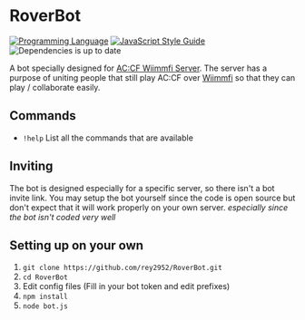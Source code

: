# RoverBot
[![Programming Language](https://img.shields.io/badge/language-NodeJS-yellow.svg)](https://nodejs.org/)  [![JavaScript Style Guide](https://img.shields.io/badge/code_style-standard-brightgreen.svg)](https://standardjs.com) ![Dependencies is up to date](https://img.shields.io/badge/dependencies-up%20to%20date-brightgreen.svg)

A bot specially designed for [AC:CF Wiimmfi Server](https://discord.gg/yB8qyQh). The server has a purpose of uniting people that still play AC:CF over [Wiimmfi](wiimmfi.de) so that they can play / collaborate easily.

## Commands

* `!help` List all the commands that are available

## Inviting

The bot is designed especially for a specific server, so there isn't a bot invite link. You may setup the bot yourself since the code is open source but don't expect that it will work properly on your own server. *especially since the bot isn't coded very well*

## Setting up on your own

1. `git clone https://github.com/rey2952/RoverBot.git`
2. `cd RoverBot`
3. Edit config files (Fill in your bot token and edit prefixes)
4. `npm install`
5. `node bot.js`

